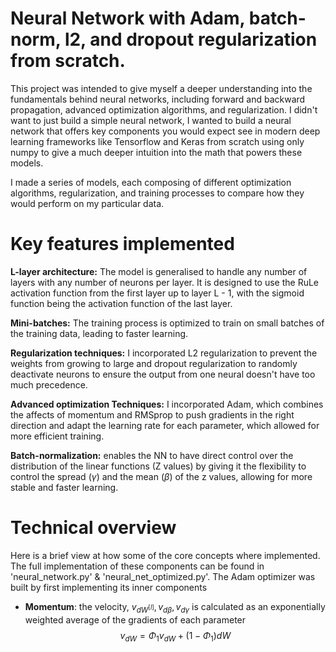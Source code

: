 # Neural Network with Adam, batch-norm, l2, and dropout regularization from scratch.

This project was intended to give myself a deeper understanding into the fundamentals
behind neural networks, including forward and backward propagation, advanced optimization 
algorithms, and regularization. I didn't want to just build a simple neural network,
I wanted to build a neural network that offers key components you would expect see in
modern deep learning frameworks like Tensorflow and Keras from scratch using only numpy
to give a much deeper intuition into the math that powers these models.

I made a series of models, each composing of different optimization algorithms, 
regularization, and training processes to compare how they would perform on my particular
data.

# Key features implemented
**L-layer architecture:** The model is generalised to handle any number of layers with any
number of neurons per layer. It is designed to use the RuLe activation function from the 
first layer up to layer L - 1, with the sigmoid function being the activation function of 
the last layer.

**Mini-batches:** The training process is optimized to train on small batches of the training data,
leading to faster learning.

**Regularization techniques:** I incorporated L2 regularization to prevent the weights from
growing to large and dropout regularization to randomly deactivate neurons to ensure the
output from one neural doesn't have too much precedence.

**Advanced optimization Techniques:** I incorporated Adam, which combines the affects of momentum
and RMSprop to push gradients in the right direction and adapt the learning rate for each parameter,
which allowed for more efficient training.

**Batch-normalization:** enables the NN to have direct control over the distribution of
the linear functions (Z values) by giving it the flexibility to control the spread ($\gamma$)
and the mean ($\beta$) of the z values, allowing for more stable and faster learning.

# Technical overview
Here is a brief view at how some of the core concepts where implemented. The full
implementation of these components can be found in 'neural_network.py' & 
'neural_net_optimized.py'. The Adam optimizer was built by first implementing its inner
components

- **Momentum**: the velocity, $v_{dW^{[l]}}, v_{d\beta}, v_{d\gamma}$ is calculated as an exponentially weighted average of
the gradients of each parameter $$v_{dW} = \Phi_{1} v_{dW} + (1 - \Phi_{1})dW$$
